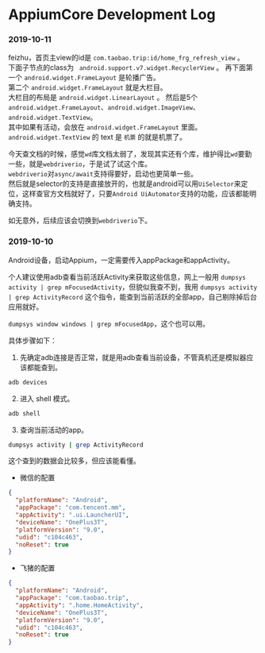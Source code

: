 # AppiumCore Development Log

### 2019-10-11

feizhu，首页主view的id是 ``com.taobao.trip:id/home_frg_refresh_view`` 。  
下面子节点的class为 ``	android.support.v7.widget.RecyclerView`` 。
再下面第一个 ``android.widget.FrameLayout`` 是轮播广告。  
第二个 ``android.widget.FrameLayout`` 就是大栏目。  
大栏目的布局是 ``android.widget.LinearLayout`` 。
然后是5个 ``android.widget.FrameLayout``、``android.widget.ImageView``、``android.widget.TextView``。  
其中如果有活动，会放在 ``android.widget.FrameLayout`` 里面。  
``android.widget.TextView`` 的 text 是 ``机票`` 的就是机票了。

今天查文档的时候，感觉``wd``库文档太弱了，发现其实还有个库，维护得比``wd``要勤一些，就是``webdriverio``，于是试了试这个库。  
``webdriverio``对``async/await``支持得要好，启动也更简单一些。  
然后就是selector的支持是直接放开的，也就是android可以用``UiSelector``来定位，这样查官方文档就好了，只要``Android UiAutomator``支持的功能，应该都能明确支持。

如无意外，后续应该会切换到``webdriverio``下。

### 2019-10-10

Android设备，启动Appium，一定需要传入appPackage和appActivity。

个人建议使用adb查看当前活跃Activity来获取这些信息，网上一般用 ``dumpsys activity | grep mFocusedActivity``，但貌似我查不到，我用 ``dumpsys activity | grep ActivityRecord`` 这个指令，能查到当前活跃的全部app，自己剔除掉后台应用就好。

``dumpsys window windows | grep mFocusedApp``，这个也可以用。

具体步骤如下：

1. 先确定adb连接是否正常，就是用adb查看当前设备，不管真机还是模拟器应该都能查到。

``` sh
adb devices
```

2. 进入 shell 模式。

``` sh
adb shell
```

3. 查询当前活动的app。

``` sh
dumpsys activity | grep ActivityRecord
```

这个查到的数据会比较多，但应该能看懂。

- 微信的配置

``` json
{
  "platformName": "Android",
  "appPackage": "com.tencent.mm",
  "appActivity": ".ui.LauncherUI",
  "deviceName": "OnePlus3T",
  "platformVersion": "9.0",
  "udid": "c104c463",
  "noReset": true
}
```

- 飞猪的配置

``` json
{
  "platformName": "Android",
  "appPackage": "com.taobao.trip",
  "appActivity": ".home.HomeActivity",
  "deviceName": "OnePlus3T",
  "platformVersion": "9.0",
  "udid": "c104c463",
  "noReset": true
}
```